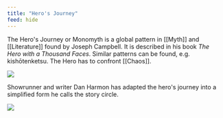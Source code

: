 ```yaml
---
title: "Hero's Journey"
feed: hide
---
```


The Hero's Journey or Monomyth is a global pattern in [[Myth]] and [[Literature]] found by Joseph Campbell. It is described in his book _The Hero with a Thousand Faces_. Similar patterns can be found, e.g. kishōtenketsu. The Hero has to confront [[Chaos]]. 

![](https://upload.wikimedia.org/wikipedia/commons/thumb/1/1b/Heroesjourney.svg/1920px-Heroesjourney.svg.png)




Showrunner and writer Dan Harmon has adapted the hero's journey into a simplified form he calls the story circle. 

![](https://livingwriter.com/blog/wp-content/uploads/2020/06/storycircle-pic.png)